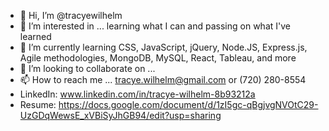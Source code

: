 - 👋 Hi, I’m @tracyewilhelm
- 👀 I’m interested in ... learning what I can and passing on what I've learned
- 🌱 I’m currently learning CSS, JavaScript, jQuery, Node.JS, Express.js, Agile methodologies, MongoDB, MySQL, React, Tableau, and more
- 💞️ I’m looking to collaborate on ... 
- 📫 How to reach me ... tracye.wilhelm@gmail.com or (720) 280-8554
- LinkedIn: www.linkedin.com/in/tracye-wilhelm-8b93212a
- Resume: https://docs.google.com/document/d/1zI5gc-qBgjvgNVOtC29-UzGDqWewsE_xVBiSyJhGB94/edit?usp=sharing

<!---
tracyewilhelm/tracyewilhelm is a ✨ special ✨ repository because its `README.md` (this file) appears on your GitHub profile.
You can click the Preview link to take a look at your changes.
--->
